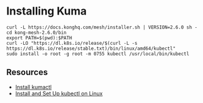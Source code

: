 # Installing Kuma

```shell
curl -L https://docs.konghq.com/mesh/installer.sh | VERSION=2.6.0 sh -
cd kong-mesh-2.6.0/bin
export PATH=$(pwd):$PATH
curl -LO "https://dl.k8s.io/release/$(curl -L -s https://dl.k8s.io/release/stable.txt)/bin/linux/amd64/kubectl"
sudo install -o root -g root -m 0755 kubectl /usr/local/bin/kubectl
```

## Resources

-  [Install kumactl](https://docs.konghq.com/mesh/latest/production/install-kumactl/)
-  [Install and Set Up kubectl on Linux](https://kubernetes.io/docs/tasks/tools/install-kubectl-linux/)
